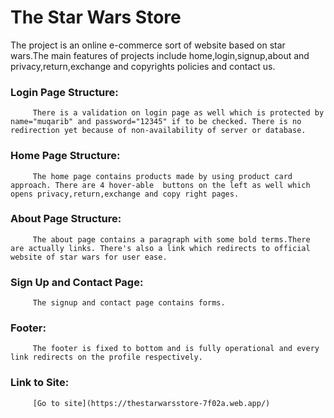 # The Star Wars Store
The project is an online e-commerce sort of website based on star wars.The main features of projects include home,login,signup,about and privacy,return,exchange and copyrights policies and contact us.

### Login Page Structure:

         There is a validation on login page as well which is protected by name="muqarib" and password="12345" if to be checked. There is no redirection yet because of non-availability of server or database. 

### Home Page Structure:

         The home page contains products made by using product card approach. There are 4 hover-able  buttons on the left as well which opens privacy,return,exchange and copy right pages. 

### About Page Structure:

         The about page contains a paragraph with some bold terms.There are actually links. There's also a link which redirects to official website of star wars for user ease.

### Sign Up and Contact Page:

         The signup and contact page contains forms.

### Footer:

         The footer is fixed to bottom and is fully operational and every link redirects on the profile respectively.
         
### Link to Site:      

         [Go to site](https://thestarwarsstore-7f02a.web.app/)
